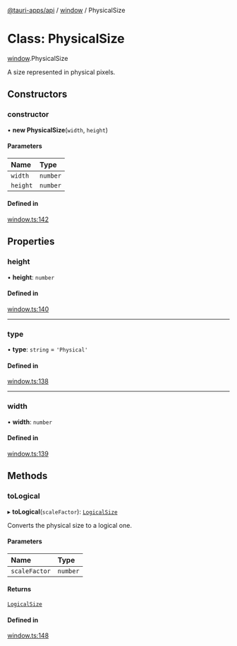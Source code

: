[@tauri-apps/api](../README.md) / [window](../modules/window.md) / PhysicalSize

# Class: PhysicalSize

[window](../modules/window.md).PhysicalSize

A size represented in physical pixels.

## Constructors

### constructor

• **new PhysicalSize**(`width`, `height`)

#### Parameters

| Name | Type |
| :------ | :------ |
| `width` | `number` |
| `height` | `number` |

#### Defined in

[window.ts:142](https://github.com/tauri-apps/tauri/blob/c59846d/tooling/api/src/window.ts#L142)

## Properties

### height

• **height**: `number`

#### Defined in

[window.ts:140](https://github.com/tauri-apps/tauri/blob/c59846d/tooling/api/src/window.ts#L140)

___

### type

• **type**: `string` = `'Physical'`

#### Defined in

[window.ts:138](https://github.com/tauri-apps/tauri/blob/c59846d/tooling/api/src/window.ts#L138)

___

### width

• **width**: `number`

#### Defined in

[window.ts:139](https://github.com/tauri-apps/tauri/blob/c59846d/tooling/api/src/window.ts#L139)

## Methods

### toLogical

▸ **toLogical**(`scaleFactor`): [`LogicalSize`](window.LogicalSize.md)

Converts the physical size to a logical one.

#### Parameters

| Name | Type |
| :------ | :------ |
| `scaleFactor` | `number` |

#### Returns

[`LogicalSize`](window.LogicalSize.md)

#### Defined in

[window.ts:148](https://github.com/tauri-apps/tauri/blob/c59846d/tooling/api/src/window.ts#L148)
